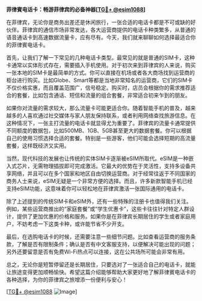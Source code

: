 **菲律賓电话卡：畅游菲律宾的必备神器[[TG💪+ @esim1088](https://t.me/s/esim1088)]**

在菲律宾，无论你是商务出差还是休闲旅行，一张合适的电话卡都是不可或缺的好伙伴。菲律宾的通信市场非常发达，各大运营商提供的电话卡种类繁多，从普通的语音通话卡到高速数据流量卡，应有尽有。今天，我们就来聊聊如何选择最适合你的菲律賓电话卡。

首先，让我们了解一下常见的几种电话卡类型。最常见的就是普通的SIM卡，这种卡通常以实体形式存在，需要插入手机使用。对于初次来到菲律宾的人来说，购买一张本地的SIM卡是最简单的方式。你可以直接在机场或者各大商场找到运营商的柜台进行购买。比如Globe、Smart等都是当地非常知名的运营商，它们的SIM卡不仅价格实惠，而且覆盖范围广，信号稳定。购买时，店员会根据你的需求推荐适合的套餐，比如包含通话、短信和流量的组合套餐，非常适合初来乍到的朋友。

如果你对流量的需求较大，那么流量卡可能更适合你。随着智能手机的普及，越来越多的人喜欢通过社交媒体与家人朋友保持联系，或者利用网络查找旅游信息。在这种情况下，一张主打流量的电话卡就显得尤为重要了。菲律宾的流量卡通常提供不同额度的数据包，比如500MB、1GB、5GB甚至更大的数据套餐。你可以根据自己的使用习惯选择合适的套餐。特别是一些游客，他们可能会选择短期的高流量套餐，这样既经济又实用。

当然，现代科技的发展也让传统的实体SIM卡逐渐被eSIM所取代。eSIM是一种嵌入式芯片，无需物理插拔即可完成激活。它最大的优势在于灵活性，支持多设备共享网络，并且可以在多个国家和地区自由切换运营商。对于经常往返于不同国家的商务人士来说，eSIM无疑是一个非常方便的选择。而且，许多新款智能手机已经支持eSIM功能，这意味着你可以轻松地在菲律宾激活一张国际通用的电话卡。

除了上述提到的传统SIM卡和eSIM外，还有一些特殊的注册卡也值得我们关注。例如，某些运营商推出的“家庭套餐”或“学生优惠卡”，这些卡往往针对特定人群设计，提供了更加优惠的价格和服务。如果你是在菲律宾长期居住的学生或者家庭用户，不妨考虑一下这类卡种，或许能节省不少开支。

最后，在选购电话卡的时候，还需要注意一些细节问题。比如查看运营商的服务条款，了解是否有限制条件；确认是否有中文客服支持，以便解决可能出现的问题；另外还要留意是否有免费Wi-Fi热点可以连接，这在公共场所可能会非常有用。

总之，无论你是短暂停留还是长期居住，只要选对了一张适合自己的电话卡，就能让旅途变得更加顺畅愉快。希望这篇介绍能够帮助大家更好地了解菲律賓电话卡的各种选择，为你的菲律宾之旅增添一份便利与安心！

[[TG💪+ @esim1088](https://t.me/s/esim1088) ![Image](https://i.postimg.cc/4NQfJmqS/Snipaste-2025-05-13-00-14-12.png)]